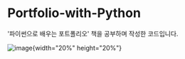 # Portfolio-with-Python
'파이썬으로 배우는 포트폴리오' 책을 공부하며 작성한 코드입니다.

![image](https://user-images.githubusercontent.com/44254662/139625566-20572617-06ba-46d8-9d78-0782a6fe1987.png){width="20%" height="20%"}
